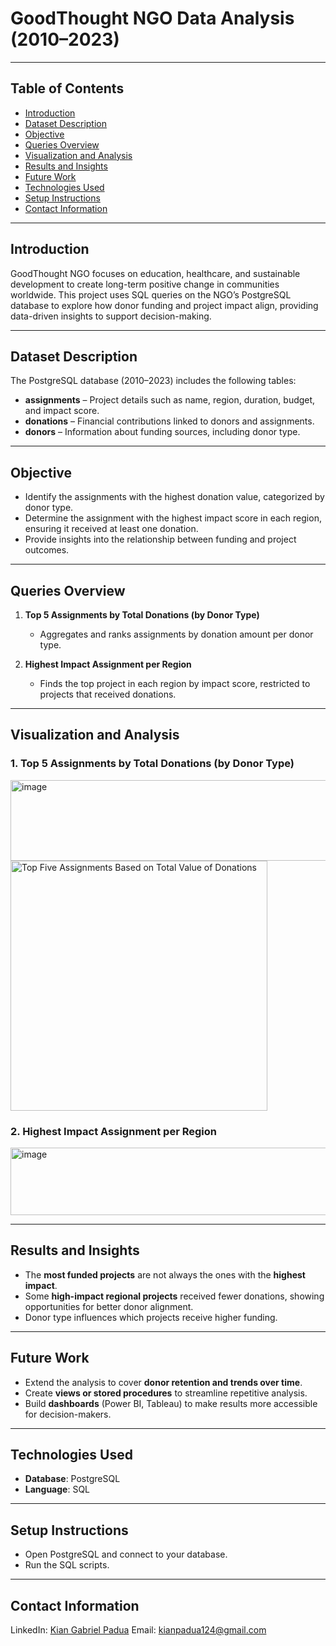 # GoodThought NGO Data Analysis (2010–2023)
---
## Table of Contents
- [Introduction](#introduction)  
- [Dataset Description](#dataset-description)  
- [Objective](#objective)  
- [Queries Overview](#queries-overview)
- [Visualization and Analysis](#visualization-and-analysis)
- [Results and Insights](#results-and-insights)  
- [Future Work](#future-work)  
- [Technologies Used](#technologies-used)   
- [Setup Instructions](#setup-instructions)  
- [Contact Information](#contact-information)  

---

## Introduction
GoodThought NGO focuses on education, healthcare, and sustainable development to create long-term positive change in communities worldwide. This project uses SQL queries on the NGO’s PostgreSQL database to explore how donor funding and project impact align, providing data-driven insights to support decision-making.

---

## Dataset Description
The PostgreSQL database (2010–2023) includes the following tables:

- **assignments** – Project details such as name, region, duration, budget, and impact score.  
- **donations** – Financial contributions linked to donors and assignments.  
- **donors** – Information about funding sources, including donor type.  

---

## Objective
- Identify the assignments with the highest donation value, categorized by donor type.  
- Determine the assignment with the highest impact score in each region, ensuring it received at least one donation.  
- Provide insights into the relationship between funding and project outcomes.  

---

## Queries Overview
1. **Top 5 Assignments by Total Donations (by Donor Type)**  
   - Aggregates and ranks assignments by donation amount per donor type.  

2. **Highest Impact Assignment per Region**  
   - Finds the top project in each region by impact score, restricted to projects that received donations.  

---

## Visualization and Analysis

### 1. Top 5 Assignments by Total Donations (by Donor Type)
<img width="707" height="129" alt="image" src="https://github.com/user-attachments/assets/092a569f-a163-4599-8435-8fa3b7589f21" />
<img width="411" height="400" alt="Top Five Assignments Based on Total Value of Donations" src="https://github.com/user-attachments/assets/3acd81d8-93c1-4247-973d-ee84bcd19112" />

### 2. Highest Impact Assignment per Region
<img width="707" height="108" alt="image" src="https://github.com/user-attachments/assets/e9d494ee-b77a-46d4-a496-829f0d32d35b" />

---

## Results and Insights
- The **most funded projects** are not always the ones with the **highest impact**.  
- Some **high-impact regional projects** received fewer donations, showing opportunities for better donor alignment.  
- Donor type influences which projects receive higher funding.

---

## Future Work
- Extend the analysis to cover **donor retention and trends over time**.  
- Create **views or stored procedures** to streamline repetitive analysis.  
- Build **dashboards** (Power BI, Tableau) to make results more accessible for decision-makers.

---

## Technologies Used
- **Database**: PostgreSQL  
- **Language**: SQL

---

## Setup Instructions
- Open PostgreSQL and connect to your database.
- Run the SQL scripts.

---

## Contact Information
LinkedIn: [Kian Gabriel Padua](www.linkedin.com/in/kian-gabriel-padua-0863ab1ab)
Email: kianpadua124@gmail.com



